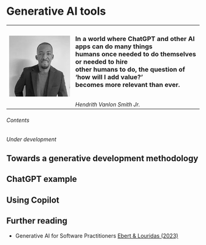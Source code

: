 # Generative AI tools

|                                                            |                                                       |
|------------------------------------------------------------|-------------------------------------------------------|
| ![Hendrith Vanlon Smith Jr.](../images/hendrith_smith.png) | <h3>In a world where ChatGPT and other AI apps can do many things <br/>humans once needed to do themselves or needed to hire <br/>other humans to do, the question of ‘how will I add value?’ <br/>becomes more relevant than ever.</h3><br/>*Hendrith Vanlon Smith Jr.* |

###### Contents

*Under development*

## Towards a generative development methodology

## ChatGPT example

## Using Copilot 

## Further reading

* Generative AI for Software Practitioners [Ebert & Louridas (2023)](https://doi.org/10.1109/MS.2023.3265877)


